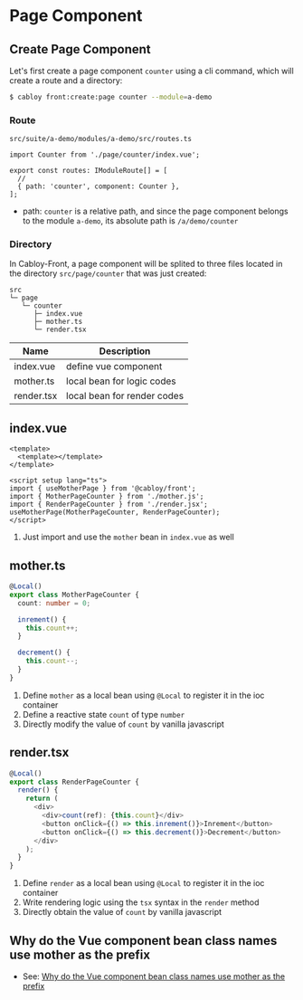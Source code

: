 # Page Component

## Create Page Component

Let's first create a page component `counter` using a cli command, which will create a route and a directory:

```bash
$ cabloy front:create:page counter --module=a-demo
```

### Route

`src/suite/a-demo/modules/a-demo/src/routes.ts`

```typescript{1,5}
import Counter from './page/counter/index.vue';

export const routes: IModuleRoute[] = [
  //
  { path: 'counter', component: Counter },
];
```

- path: `counter` is a relative path, and since the page component belongs to the module `a-demo`, its absolute path is `/a/demo/counter`

### Directory

In Cabloy-Front, a page component will be splited to three files located in the directory `src/page/counter` that was just created:

```
src
└─ page
   └─ counter
      ├─ index.vue
      ├─ mother.ts
      └─ render.tsx
```

| Name       | Description                 |
| ---------- | --------------------------- |
| index.vue  | define vue component        |
| mother.ts  | local bean for logic codes  |
| render.tsx | local bean for render codes |

## index.vue

```vue
<template>
  <template></template>
</template>

<script setup lang="ts">
import { useMotherPage } from '@cabloy/front';
import { MotherPageCounter } from './mother.js';
import { RenderPageCounter } from './render.jsx';
useMotherPage(MotherPageCounter, RenderPageCounter);
</script>
```

1. Just import and use the `mother` bean in `index.vue` as well

## mother.ts

```typescript
@Local()
export class MotherPageCounter {
  count: number = 0;

  inrement() {
    this.count++;
  }

  decrement() {
    this.count--;
  }
}
```

1. Define `mother` as a local bean using `@Local` to register it in the ioc container
2. Define a reactive state `count` of type `number`
3. Directly modify the value of `count` by vanilla javascript

## render.tsx

```typescript
@Local()
export class RenderPageCounter {
  render() {
    return (
      <div>
        <div>count(ref): {this.count}</div>
        <button onClick={() => this.inrement()}>Inrement</button>
        <button onClick={() => this.decrement()}>Decrement</button>
      </div>
    );
  }
}
```

1. Define `render` as a local bean using `@Local` to register it in the ioc container
2. Write rendering logic using the `tsx` syntax in the `render` method
3. Directly obtain the value of `count` by vanilla javascript

## Why do the Vue component bean class names use mother as the prefix

- See: [Why do the Vue component bean class names use mother as the prefix ](../../resources/faq.md#faq-mother)
